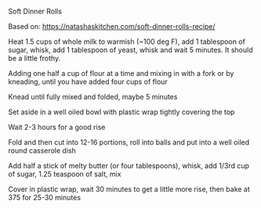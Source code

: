Soft Dinner Rolls

Based on: https://natashaskitchen.com/soft-dinner-rolls-recipe/

Heat 1.5 cups of whole milk to warmish (~100 deg F), add 1 tablespoon of sugar, whisk, add 1 tablespoon of yeast, whisk and wait 5 minutes. It should be a little frothy.

Adding one half a cup of flour at a time and mixing in with a fork or by kneading, until you have added four cups of flour

Knead until fully mixed and folded, maybe 5 minutes

Set aside in a well oiled bowl with plastic wrap tightly covering the top

Wait 2-3 hours for a good rise

Fold and then cut into 12-16 portions, roll into balls and put into a well oiled round casserole dish

Add half a stick of melty butter (or four tablespoons), whisk, add 1/3rd cup of sugar, 1.25 teaspoon of salt, mix

Cover in plastic wrap, wait 30 minutes to get a little more rise, then bake at 375 for 25-30 minutes

